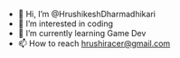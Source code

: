 - 👋 Hi, I’m @HrushikeshDharmadhikari
- 👀 I’m interested in coding
- 🌱 I’m currently learning Game Dev
- 📫 How to reach hrushiracer@gmail.com

<!---
HrushikeshDharmadhikari/HrushikeshDharmadhikari is a ✨ special ✨ repository because its `README.md` (this file) appears on your GitHub profile.
You can click the Preview link to take a look at your changes.
--->

